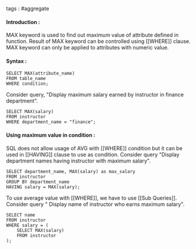 tags : #aggregate 

#### Introduction : 

MAX keyword is used to find out maximum value of attribute defined in function. Result of MAX keyword can be controlled using [[WHERE]] clause. MAX keyword can only be applied to attributes with numeric value.

#### Syntax : 

```
SELECT MAX(attribute_name)
FROM table_name
WHERE condition;
```

Consider query, "Display maximum salary earned by instructor in finance department".

```
SELECT MAX(salary)
FROM instructor
WHERE department_name = "finance";
```


#### Using maximum value in condition : 

SQL does not allow usage of AVG with [[WHERE]] condition but it can be used in [[HAVING]] clause to use as condition. Consider query "Display department names having instructor with maximum salary".

```
SELECT department_name, MAX(salary) as max_salary
FROM instructor
GROUP BY department_name
HAVING salary = MAX(salary);
```

To use average value with [[WHERE]], we have to use [[Sub Queries]]. Consider query " Display name of instructor who earns maximum salary".

```
SELECT name
FROM instructor
WHERE salary = (
	SELECT MAX(salary)
	FROM instructor
);
```

